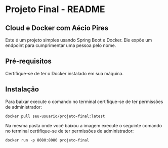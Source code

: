 # Projeto Final - README
## Cloud e Docker com Aécio Pires

Este é um projeto simples usando Spring Boot e Docker.
Ele expõe um endpoint para cumprimentar uma pessoa pelo nome.

## Pré-requisitos

Certifique-se de ter o Docker instalado em sua máquina.

## Instalação

Para baixar execute o comando no terminal certifique-se de ter permissões de administrador:
````
docker pull seu-usuario/projeto-final:latest
````
Na mesma pasta onde você baixou a imagem execute o seguinte comando no terminal certifique-se de ter permissões de administrador:
```
docker run -p 8080:8080 projeto-final
````




